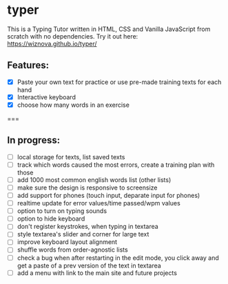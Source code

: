 # typer
This is a Typing Tutor written in HTML, CSS and Vanilla JavaScript from scratch with no dependencies.
Try it out here: https://wiznova.github.io/typer/

## Features:
- [X] Paste your own text for practice or use pre-made training texts for each hand
- [X] Interactive keyboard
- [X] choose how many words in an exercise

===

## In progress:
- [ ] local storage for texts, list saved texts
- [ ] track which words caused the most errors, create a training plan with those
- [ ] add 1000 most common english words list (other lists)
- [ ] make sure the design is responsive to screensize
- [ ] add support for phones (touch input, deparate input for phones)
- [ ] realtime update for error values/time passed/wpm values
- [ ] option to turn on typing sounds
- [ ] option to hide keyboard
- [ ] don't register keystrokes, when typing in textarea
- [ ] style textarea's slider and corner for large text
- [ ] improve keyboard layout alignment
- [ ] shuffle words from order-agnostic lists
- [ ] check a bug when after restarting in the edit mode, you click away and get a paste of a prev version of the text in textarea
- [ ] add a menu with link to the main site and future projects
